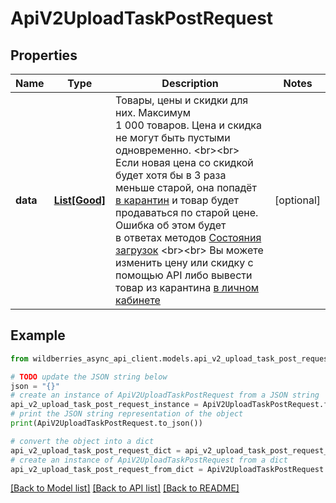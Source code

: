 # ApiV2UploadTaskPostRequest


## Properties

Name | Type | Description | Notes
------------ | ------------- | ------------- | -------------
**data** | [**List[Good]**](Good.md) | Товары, цены и скидки для них. Максимум 1 000 товаров. Цена и скидка не могут быть пустыми одновременно. &lt;br&gt;&lt;br&gt; Если новая цена со скидкой будет хотя бы в 3 раза меньше старой, она попадёт [в карантин](https://seller.wildberries.ru/discount-and-prices/quarantine) и товар будет продаваться по старой цене. Ошибка об этом будет в ответах методов [Состояния загрузок](./#tag/Sostoyaniya-zagruzok) &lt;br&gt;&lt;br&gt; Вы можете изменить цену или скидку с помощью API либо вывести товар из карантина [в личном кабинете](https://seller.wildberries.ru/discount-and-prices/quarantine)  | [optional] 

## Example

```python
from wildberries_async_api_client.models.api_v2_upload_task_post_request import ApiV2UploadTaskPostRequest

# TODO update the JSON string below
json = "{}"
# create an instance of ApiV2UploadTaskPostRequest from a JSON string
api_v2_upload_task_post_request_instance = ApiV2UploadTaskPostRequest.from_json(json)
# print the JSON string representation of the object
print(ApiV2UploadTaskPostRequest.to_json())

# convert the object into a dict
api_v2_upload_task_post_request_dict = api_v2_upload_task_post_request_instance.to_dict()
# create an instance of ApiV2UploadTaskPostRequest from a dict
api_v2_upload_task_post_request_from_dict = ApiV2UploadTaskPostRequest.from_dict(api_v2_upload_task_post_request_dict)
```
[[Back to Model list]](../README.md#documentation-for-models) [[Back to API list]](../README.md#documentation-for-api-endpoints) [[Back to README]](../README.md)


